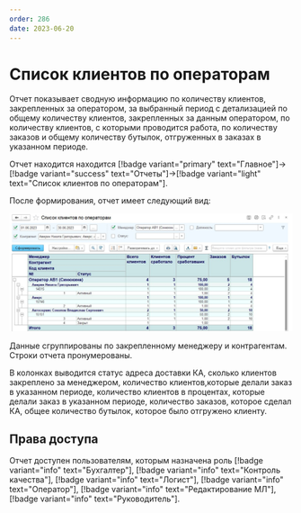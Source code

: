 ```yaml
---
order: 286
date: 2023-06-20
---
```

# Список клиентов по операторам

Отчет показывает сводную информацию по количеству клиентов, закрепленных за оператором, за выбранный период с детализацией по общему количеству клиентов, закрепленных за данным оператором, по количеству клиентов, с которыми проводится работа, по количеству заказов и общему количеству бутылок, отгруженных в заказах в указанном периоде.

Отчет находится находится [!badge variant="primary" text="Главное"]->[!badge variant="success" text="Отчеты"]->[!badge variant="light" text="Список клиентов по операторам"].

После формирования, отчет имеет следующий вид:

![Список клиентов по операторам](/images/Отчет_список_клиентов_по_операторам.jpg)

Данные сгруппированы по закрепленному менеджеру и контрагентам. Строки отчета пронумерованы.

В колонках выводится статус адреса доставки КА, сколько клиентов закреплено за менеджером, количество клиентов,которые делали заказ в указанном периоде, количество клиентов в процентах, которые делали заказ в указанном периоде, количество заказов, которое сделал КА, общее количество бутылок, которое было отгружено клиенту.

## Права доступа

Отчет доступен пользователям, которым назначена роль [!badge variant="info" text="Бухгалтер"], [!badge variant="info" text="Контроль качества"], [!badge variant="info" text="Логист"], [!badge variant="info" text="Оператор"], [!badge variant="info" text="Редактирование МЛ"], [!badge variant="info" text="Руководитель"].
